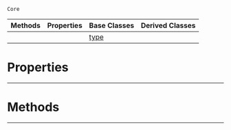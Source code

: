  `Core`

|Methods|Properties|Base Classes|Derived Classes|
|---|---|---|---|
| | |[type](https://plasmaengine.github.io/PlasmaDocs/Plasma1/C++/code_reference/lightning_base_types/type.md)| |


 #  Properties


---  
 #  Methods


---  
 

 